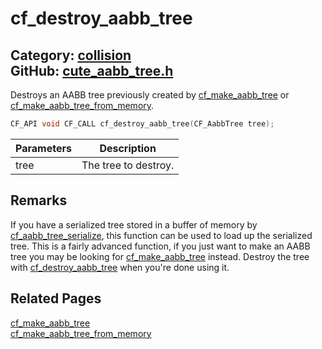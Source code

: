 [](../header.md ':include')

# cf_destroy_aabb_tree

Category: [collision](/api_reference?id=collision)  
GitHub: [cute_aabb_tree.h](https://github.com/RandyGaul/cute_framework/blob/master/include/cute_aabb_tree.h)  
---

Destroys an AABB tree previously created by [cf_make_aabb_tree](/collision/cf_make_aabb_tree.md) or [cf_make_aabb_tree_from_memory](/collision/cf_make_aabb_tree_from_memory.md).

```cpp
CF_API void CF_CALL cf_destroy_aabb_tree(CF_AabbTree tree);
```

Parameters | Description
--- | ---
tree | The tree to destroy.

## Remarks

If you have a serialized tree stored in a buffer of memory by [cf_aabb_tree_serialize](/collision/cf_aabb_tree_serialize.md), this function can be used to load up the serialized tree. This is a fairly advanced
function, if you just want to make an AABB tree you may be looking for [cf_make_aabb_tree](/collision/cf_make_aabb_tree.md) instead. Destroy the tree with [cf_destroy_aabb_tree](/collision/cf_destroy_aabb_tree.md) when you're done using it.

## Related Pages

[cf_make_aabb_tree](/collision/cf_make_aabb_tree.md)  
[cf_make_aabb_tree_from_memory](/collision/cf_make_aabb_tree_from_memory.md)  
